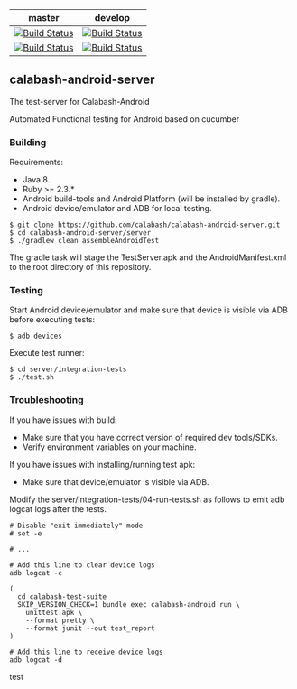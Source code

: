 
| master  | develop |
|---------|---------|
|[![Build Status](https://calabash-ci.xyz/job/calabash-android-server/job/master/badge/icon)](https://calabash-ci.xyz/job/calabash-android-server/job/master/) | [![Build Status](https://calabash-ci.xyz/job/calabash-android-server/job/develop/badge/icon)](https://calabash-ci.xyz/job/calabash-android-server/job/develop/)
|[![Build Status](https://travis-ci.org/calabash/calabash-android-server.svg?branch=master)](https://travis-ci.org/calabash/calabash-android-server) | [![Build Status](https://travis-ci.org/calabash/calabash-android-server.svg?branch=develop)](https://travis-ci.org/calabash/calabash-android-server)

## calabash-android-server

The test-server for Calabash-Android

Automated Functional testing for Android based on cucumber

### Building

Requirements:

- Java 8.
- Ruby >= 2.3.*
- Android build-tools and Android Platform (will be installed by gradle).
- Android device/emulator and ADB for local testing.

```
$ git clone https://github.com/calabash/calabash-android-server.git
$ cd calabash-android-server/server
$ ./gradlew clean assembleAndroidTest
```

The gradle task will stage the TestServer.apk and the AndroidManifest.xml to the
root directory of this repository.

### Testing

Start Android device/emulator and make sure that device is visible via ADB before executing tests:

```
$ adb devices
```

Execute test runner:

```
$ cd server/integration-tests
$ ./test.sh
```

### Troubleshooting

If you have issues with build:
- Make sure that you have correct version of required dev tools/SDKs.
- Verify environment variables on your machine.

If you have issues with installing/running test apk:
- Make sure that device/emulator is visible via ADB.

Modify the server/integration-tests/04-run-tests.sh as follows to emit
adb logcat logs after the tests.

```
# Disable "exit immediately" mode
# set -e

# ...

# Add this line to clear device logs
adb logcat -c

(
  cd calabash-test-suite
  SKIP_VERSION_CHECK=1 bundle exec calabash-android run \
    unittest.apk \
    --format pretty \
    --format junit --out test_report
)

# Add this line to receive device logs
adb logcat -d
```
test
